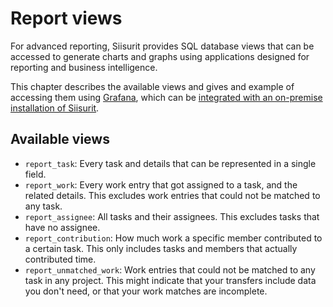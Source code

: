# Report views

For advanced reporting, Siisurit provides SQL database views that can be accessed to generate charts and graphs using applications designed for reporting and business intelligence.

This chapter describes the available views and gives and example of accessing them using [Grafana](https://grafana.com/), which can be [integrated with an on-premise installation of Siisurit](../admin/installation/grafana.md).

## Available views

- `report_task`: Every task and details that can be represented in a single field.
- `report_work`: Every work entry that got assigned to a task, and the related details. This excludes work entries that could not be matched to any task.
- `report_assignee`: All tasks and their assignees. This excludes tasks that have no assignee.
- `report_contribution`: How much work a specific member contributed to a certain task. This only includes tasks and members that actually contributed time.
- `report_unmatched_work`: Work entries that could not be matched to any task in any project. This might indicate that your transfers include data you don't need, or that your work matches are incomplete.
